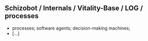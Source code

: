 ## Schizobot / Internals / Vitality-Base / LOG / processes
* processes; software agents; decision-making machines;
* [...]
